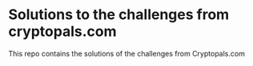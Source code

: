 # Solutions to the challenges from cryptopals.com

This repo contains the solutions of the challenges from Cryptopals.com
